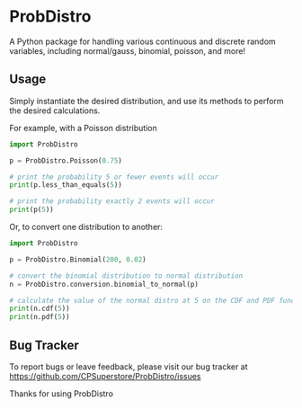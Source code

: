 # ProbDistro
A Python package for handling various continuous and discrete random variables, including normal/gauss, binomial, poisson, and more!

## Usage
Simply instantiate the desired distribution, and use its methods to perform the desired calculations.

For example, with a Poisson distribution

```python
import ProbDistro

p = ProbDistro.Poisson(0.75)

# print the probability 5 or fewer events will occur
print(p.less_than_equals(5))

# print the probability exactly 2 events will occur
print(p(5))
```

Or, to convert one distribution to another:

```python
import ProbDistro

p = ProbDistro.Binomial(200, 0.02)

# convert the binomial distribution to normal distribution
n = ProbDistro.conversion.binomial_to_normal(p)

# calculate the value of the normal distro at 5 on the CDF and PDF functions
print(n.cdf(5))
print(n.pdf(5))
```

## Bug Tracker
To report bugs or leave feedback, please visit our bug tracker at 
https://github.com/CPSuperstore/ProbDistro/issues

Thanks for using ProbDistro